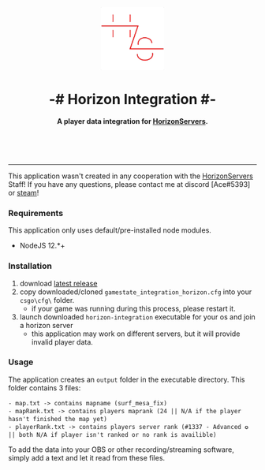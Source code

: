 <p align="center">
    <img src=".images/logo-transparent.png" height="128" />
    <h1 align="center">-# Horizon Integration #-</h1>
    <strong>
         <p align="center">
              A player data integration for <a href="https://www.horizonservers.net/">HorizonServers</a>.
         </p>
    </strong><br><br>
<br>
</p>

---
 
This application wasn't created in any cooperation with the [HorizonServers](https://www.horizonservers.net/) Staff! 
If you have any questions, please contact me at discord [Ace#5393] or [steam](https://www.steamcommunity.com/id/main_tryhard)!

### Requirements

This application only uses default/pre-installed node modules.

- NodeJS 12.*+

### Installation

1. download [latest release](https://github.com/13ace37/horizon-integration/releases)
2. copy downloaded/cloned `gamestate_integration_horizon.cfg` into your `csgo\cfg\` folder.
    - if your game was running during this process, please restart it.
3. launch downloaded `horizon-integration` executable for your os and join a horizon server
    - this application may work on different servers, but it will provide invalid player data.

### Usage

The application creates an `output` folder in the executable directory. This folder contains 3 files:
    
    - map.txt -> contains mapname (surf_mesa_fix)
    - mapRank.txt -> contains players maprank (24 || N/A if the player hasn't finished the map yet)
    - playerRank.txt -> contains players server rank (#1337 - Advanced ✪ || both N/A if player isn't ranked or no rank is availible)
    
To add the data into your OBS or other recording/streaming software, simply add a text and let it read from these files. 
